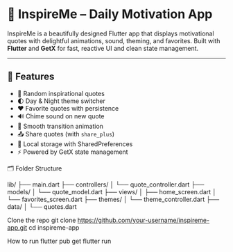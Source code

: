 # 🌟 InspireMe – Daily Motivation App

InspireMe is a beautifully designed Flutter app that displays motivational quotes with delightful animations, sound, theming, and favorites. Built with **Flutter** and **GetX** for fast, reactive UI and clean state management.

---

## 🚀 Features

- 🧠 Random inspirational quotes
- 🌓 Day & Night theme switcher
- ❤️ Favorite quotes with persistence
- 🔊 Chime sound on new quote
- 🔄 Smooth transition animation
- 📤 Share quotes (with `share_plus`)
- 💾 Local storage with SharedPreferences
- ⚡ Powered by GetX state management


 🗂️ Folder Structure

lib/
├── main.dart
├── controllers/
│ └── quote_controller.dart
├── models/
│ └── quote_model.dart
├── views/
│ ├── home_screen.dart
│ └── favorites_screen.dart
├── themes/
│ └── theme_controller.dart
├── data/
│ └── quotes.dart

Clone the repo 
git clone https://github.com/your-username/inspireme-app.git
cd inspireme-app
 
How to run
flutter pub get 
flutter run 